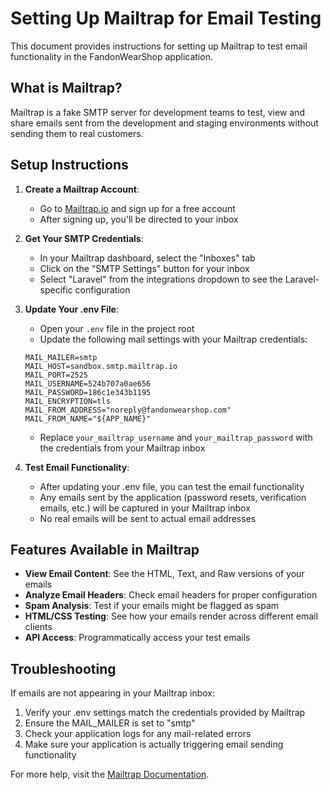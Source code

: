 # Setting Up Mailtrap for Email Testing

This document provides instructions for setting up Mailtrap to test email functionality in the FandonWearShop application.

## What is Mailtrap?

Mailtrap is a fake SMTP server for development teams to test, view and share emails sent from the development and staging environments without sending them to real customers.

## Setup Instructions

1. **Create a Mailtrap Account**:
   - Go to [Mailtrap.io](https://mailtrap.io/) and sign up for a free account
   - After signing up, you'll be directed to your inbox

2. **Get Your SMTP Credentials**:
   - In your Mailtrap dashboard, select the "Inboxes" tab
   - Click on the "SMTP Settings" button for your inbox
   - Select "Laravel" from the integrations dropdown to see the Laravel-specific configuration

3. **Update Your .env File**:
   - Open your `.env` file in the project root
   - Update the following mail settings with your Mailtrap credentials:
   ```
   MAIL_MAILER=smtp
   MAIL_HOST=sandbox.smtp.mailtrap.io
   MAIL_PORT=2525
   MAIL_USERNAME=524b707a0ae656
   MAIL_PASSWORD=186c1e343b1195
   MAIL_ENCRYPTION=tls
   MAIL_FROM_ADDRESS="noreply@fandonwearshop.com"
   MAIL_FROM_NAME="${APP_NAME}"
   ```
   - Replace `your_mailtrap_username` and `your_mailtrap_password` with the credentials from your Mailtrap inbox

4. **Test Email Functionality**:
   - After updating your .env file, you can test the email functionality
   - Any emails sent by the application (password resets, verification emails, etc.) will be captured in your Mailtrap inbox
   - No real emails will be sent to actual email addresses

## Features Available in Mailtrap

- **View Email Content**: See the HTML, Text, and Raw versions of your emails
- **Analyze Email Headers**: Check email headers for proper configuration
- **Spam Analysis**: Test if your emails might be flagged as spam
- **HTML/CSS Testing**: See how your emails render across different email clients
- **API Access**: Programmatically access your test emails

## Troubleshooting

If emails are not appearing in your Mailtrap inbox:

1. Verify your .env settings match the credentials provided by Mailtrap
2. Ensure the MAIL_MAILER is set to "smtp"
3. Check your application logs for any mail-related errors
4. Make sure your application is actually triggering email sending functionality

For more help, visit the [Mailtrap Documentation](https://mailtrap.io/blog/category/tutorials/).
